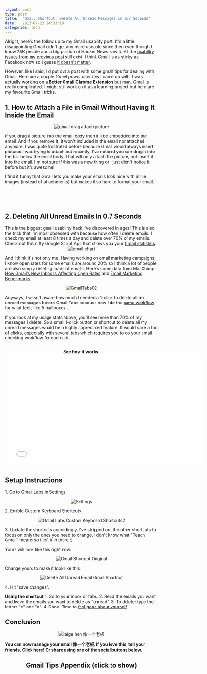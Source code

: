 ```yaml
---
layout: post
type: post
title:  "Gmail Shortcut: Delete All Unread Messages In 0.7 Seconds"
date:   2013-07-23 14:33:19
categories: tech
---
```

Alright, here's the follow up to my Gmail usability post. It's a little disappointing Gmail didn't get any more useable since then even though I know 78K people and a big portion of Hacker News saw it. All the <a href="http://www.taigeair.com/why-gmail-2013-sucks-terribad-user-experience.html">usability issues from my previous post</a> still exist. I think Gmail is as sticky as Facebook now so I guess <a href="http://www.theonion.com/articles/facebook-we-will-make-our-product-worse-you-will-b,33074/" target="_blank">it doesn't matter</a>.

However, like I said, I'd put out a post with some gmail tips for dealing with Gmail. Here are a couple <em>Gmail power user tips </em> I came up with. I was actually working on a <strong>Better Gmail Chrome Extension</strong> but man, Gmail is really complicated. I might still work on it as a learning project but here are my favourite Gmail tricks.

<h2>1. How to Attach a File in Gmail Without Having It Inside the Email</h2>

<center><img src="{{site.url}}/assets/posts/gmail-drag-attach-picture.jpg" alt="gmail drag attach picture" ></center>

If you drag a picture into the email body then it'll be embedded into the email. And if you remove it, it won't included in the email nor attached anymore. I was quite frustrated before because Gmail would always insert pictures I was trying to attach but recently, I've noticed you can drag it into the bar below the email body. That will only attach the picture, not insert it into the email. I'm not sure if this was a new thing or I just didn't notice it before but it's awesome!

I find it funny that Gmail lets you make your emails look nice with inline images (instead of attachments) but makes it so hard to format your email. 

<center>
<script async src="//pagead2.googlesyndication.com/pagead/js/adsbygoogle.js"></script>
<ins class="adsbygoogle"
     style="display:inline-block;width:320px;height:50px"
     data-ad-client="ca-pub-6980078218155730"
     data-ad-slot="8737364100"></ins>
<script>
(adsbygoogle = window.adsbygoogle || []).push({});
</script>
<br>
</center>

<h2>2. Deleting All Unread Emails In 0.7 Seconds</h2>
This is the biggest gmail usability hack I've discovered in ages! This is also the trick that I'm most obsessed with because how often I delete emails. I check my email at least 8 times a day and delete over 70% of my emails. Check out this nifty Google Script App that shows you your <a href="http://www.gmailmeter.com/" target="_blank">Gmail statistics</a>. 

<center><img src="{{site.url}}/assets/posts/chart.png" alt="email chart" ></center>

And I think it's not only me. Having working on email marketing campaigns, I know open rates for some emails are around 20% so I think a lot of people are also simply deleting loads of emails. Here's some data from MailChimp: <a href="http://blog.mailchimp.com/how-gmails-new-inbox-is-affecting-open-rates/" target="_blank">How Gmail’s New Inbox Is Affecting Open Rates</a> and <a href="http://mailchimp.com/resources/research/email-marketing-benchmarks/" target="_blank">Email Marketing Benchmarks</a>.

<center><img src="{{site.url}}/assets/posts/GmailTabs02-1024x555.png" alt="GmailTabs02" ></center>

Anyways, I wasn't aware how much I needed a 1-click to delete all my unread messages before Gmail Tabs because now I do the <a href="http://www.taigeair.com/inbox-zero-flow/">same workflow</a> for what feels like 5 mailboxes...  

If you look at my usage stats above, you'll see more than 70% of my messages I delete. So a small 1-click button or shortcut to delete all my unread messages would be a highly appreciated feature. It would save a ton of clicks, especially with several tabs which requires you to do your email checking workflow for each tab.

<div id="gmail-video" style="text-align:center;padding:14px;"><strong>See how it works.<br></strong>
<iframe width="640" height="360" src="//www.youtube.com/embed/0cWW_ieo9ic" frameborder="0" allowfullscreen></iframe></div>

<h2>Setup Instructions</h2>

<p>1. Go to Gmail Labs in Settings.</p> 

<center><img src="{{site.url}}/assets/posts/Settings.jpg" alt="Settings" ></center>

<p>2. Enable Custom Keyboard Shortcuts</p>
<center><img src="{{site.url}}/assets/posts/Gmail-Labs-Custom-Keyboard-Shortcuts2.jpg" alt="Gmail Labs Custom Keyboard Shortcuts2"></center>

<p>3. Update the shortcuts accordingly. I've stripped out the other shortcuts to focus on only the ones you need to change. I don't know what "Teach Gmail" means so I left it in there :)

Yours will look like this right now.</p>

<center><img src="{{site.url}}/assets/posts/Gmail-Shortcut-Original.jpg" alt="Gmail Shortcut Original" ></center>

<p>Change yours to make it look like this.</p>

<center><img src="{{site.url}}/assets/posts/Delete-All-Unread-Email-Gmail-Shortcut.jpg" alt="Delete All Unread Email Gmail Shortcut" ></center>

<p>4. Hit "save changes".</p>

<p>
<strong>Using the shortcut</strong>
1. Go to your inbox or tabs. 
2. Read the emails you want and leave the emails you want to delete as "unread". 
3. To delete: type the letters "e" and "d". 
4. Done. Time to <a href="http://youtu.be/HG9paM_3QRM?t=4m12s" target="_blank">feel good about yourself</a>. 
</p>

<h2>Conclusion</h2>

<center><img src="{{site.url}}/assets/posts/taige-hen-像一个老板.jpg" alt="taige hen 像一个老板" ></center>

<p>
<strong>You can now manage your email 像一个老板. If you love this, tell your friends. <a href="https://twitter.com/intent/tweet?text=I'm+loving+gmail+with+@taigeair's+delete+all+unread+emails+shortcut!+Check+it+out+at+http://www.taigeair.com/gmail-shortcuts-you-will-love/" target="_blank">Click here!</a> Or share using one of the social buttons below.</strong>
</p>

<center><h2>Gmail Tips Appendix <span id="show-apx">(<a style="cursor:pointer;" onclick="show();">click to show</a>)</span></h2></center>

<div id="gmail-appendix" style="display:none;">
<strong>While in Inbox View or on a Thread</strong>
Compose: c
Archive: y (basically removes inbox label)
Delete selected emails: # (<a href="http://www.rottentomatoes.com/m/olympus_has_fallen_2013/quotes/">shift + 3</a>)
Mute: m (<a href="https://support.google.com/mail/answer/47787?hl=en">skips the inbox for new messages in the thread unless directed to you</a>)

<strong>Whilst Editing an Email</strong>
Since it's so hard to format your emails with buttons now, I guess it's time to invest in learning these shortcuts. Still nothing for changing font color, background, etc.

Go back to inbox: u
Reply: r
Forward: f
Reply all: a

Formatting
Insert a link: cmd + k
Indent: cmd + ]
Un-Indent: cmd + [
Bold: cmd + b
Italic: cmd + i
Bulleted list: cmd + shift + 8 :	
Quote: cmd + shift + 9 :

You can type "?" in gmail to see available shortcuts anytime as long as you're not composing.
</div>

<script type="text/javascript">
function show(){
jQuery('#gmail-appendix').show();
jQuery('#show-apx').remove();
}
</script>
